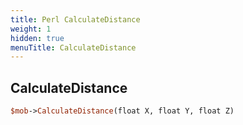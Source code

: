 ```yaml
---
title: Perl CalculateDistance
weight: 1
hidden: true
menuTitle: CalculateDistance
---
```

## CalculateDistance
```perl
$mob->CalculateDistance(float X, float Y, float Z)
```